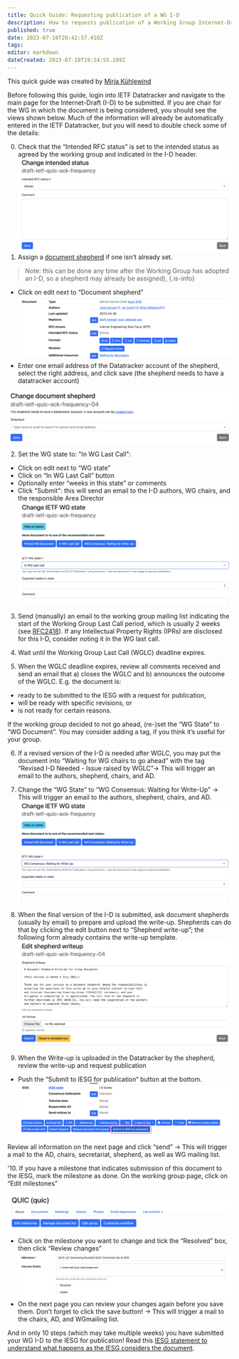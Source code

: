 ```yaml
---
title: Quick Guide: Requesting publication of a WG I-D
description: How to requests publication of a Working Group Internet-Draft
published: true
date: 2023-07-10T20:42:57.410Z
tags: 
editor: markdown
dateCreated: 2023-07-10T19:24:55.289Z
---
```


This quick guide was created by [Mirja Kühlewind](https://datatracker.ietf.org/person/mirja.kuehlewind@ericsson.com)

Before following this guide, login into IETF Datatracker and navigate to the main page for the Internet-Draft (I-D) to be submitted. If you are chair for the WG in which the document is being considered, you should see the views shown below. Much of the information will already be automatically entered in the IETF Datatracker, but you will need to double check some of the details:

0. Check that the “Intended RFC status” is set to the intended status as agreed by the working group and indicated in the I-D header.
![screenshot-intended-i-d-status-detail.png](/screenshot-intended-i-d-status-detail.png)
1. Assign a [document shepherd](https://chairs.ietf.org/en/documents/document-shepherding) if one isn't already set.
> Note: this can be done any time after the Working Group has adopted an I-D, so a shepherd may already be assigned),
{.is-info}
- Click on edit next to “Document shepherd”
![screenshot-intended-i-d-status.png](/screenshot-intended-i-d-status.png)
- Enter one email address of the Datatracker account of the shepherd, select the right address, and click save (the shepherd needs to have a datatracker account)

![screenshot-assign-i-d-shepherd.png](/screenshot-assign-i-d-shepherd.png)

2. Set the WG state to: "In WG Last Call":
- Click on edit next to “WG state”
- Click on “In WG Last Call” button
- Optionally enter “weeks in this state” or comments
- Click "Submit": this will send an email to the I-D authors, WG chairs, and the responsible Area Director
![screenshot-change-i-d-wglc-state.png](/screenshot-change-i-d-wglc-state.png)

3. Send (manually) an email to the working group mailing list indicating the start of the Working Group Last Call period, which is usually 2 weeks (see [RFC2418](https://www.rfc-editor.org/rfc/rfc2418.html)). If any Intellectual Property Rights (IPRs) are disclosed for this I-D, consider noting it in the WG last call.

4. Wait until the Working Group Last Call (WGLC) deadline expires.

5. When the WGLC deadline expires, review all comments received and send an email that a) closes the WGLC and b) announces the outcome of the WGLC. E.g. the document is:
- ready to be submitted to the IESG with a request for publication, 
- will be ready with specific revisions, or 
- is not ready for certain reasons.

If the working group decided to not go ahead, (re-)set the “WG State” to “WG Document”. You may consider adding a tag, if you think it’s useful for your group.

6. If a revised version of the I-D is needed after WGLC, you may put the document into “Waiting for WG chairs to go ahead” with the tag “Revised I-D Needed - Issue raised by WGLC”-> This will trigger an email to the authors, shepherd, chairs, and AD.

7. Change the “WG State” to “WG Consensus: Waiting for Write-Up” -> This will trigger an email to the authors, shepherd, chairs, and AD.
![screenshot-change-i-d-wg-state.png](/screenshot-change-i-d-wg-state.png)

8. When the final version of the I-D is submitted, ask document shepherds (usually by email) to prepare and upload the write-up. Shepherds can do that by clicking the edit button next to “Shepherd write-up”; the following form already contains the write-up template.
![screenshot-submit-shepherd-writeup.png](/screenshot-submit-shepherd-writeup.png)

9. When the Write-up is uploaded in the Datatracker by the shepherd, review the write-up and request publication
- Push the “Submit to IESG for publication“ button at the bottom.
![screenshot-submit-i-d-to-iesg.png](/screenshot-submit-i-d-to-iesg.png)

Review all information on the next page and click “send”
-> This will trigger a mail to the AD, chairs, secretariat, shepherd, as well as WG mailing list.

'10. If you have a milestone that indicates submission of this document to the IESG, mark the milestone as done. On the working group page, click on “Edit milestones”

![screenshot_2023-07-10_at_16.40.26.png](/screenshot_2023-07-10_at_16.40.26.png)

- Click on the milestone you want to change and tick the “Resolved” box, then click “Review changes”
![screenshot_2023-07-10_at_16.41.04.png](/screenshot_2023-07-10_at_16.41.04.png)
- On the next page you can review your changes again before you save them. Don’t forget to click the save button! -> This will trigger a mail to the chairs, AD, and WGmailing list.

And in only 10 steps (which may take multiple weeks) you have submitted your WG I-D to the IESG for publication! Read this [IESG statement to understand what happens as the IESG considers the document](https://www.ietf.org/about/groups/iesg/statements/handling-ballot-positions/).